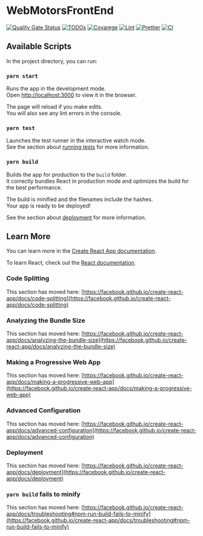 # WebMotorsFrontEnd

[![Quality Gate Status](https://sonarcloud.io/api/project_badges/measure?project=NicholasOliveira_WebMotorsFrontEnd&metric=alert_status)](https://sonarcloud.io/dashboard?id=NicholasOliveira_WebMotorsFrontEnd) [![TODOs](https://img.shields.io/endpoint?url=https://api.tickgit.com/badge?repo=github.com/getsentry/sentry-go)](#) [![Covarege](https://img.shields.io/badge/Coverage-100%25-brightgreen.svg)](#) [![Lint](https://camo.githubusercontent.com/2c79343f7f3392714ebb5b73627a6011f6bbe524ef8d36fc5c0242b9654104f5/68747470733a2f2f696d672e736869656c64732e696f2f6769746875622f776f726b666c6f772f7374617475732f70726574746965722f70726574746965722f4c696e743f6c6162656c3d4c696e74267374796c653d666c61742d737175617265)](#) [![Prettier](https://camo.githubusercontent.com/c0486311910977832125780d8ef9ac681614939bd1b9328678007156a4648896/68747470733a2f2f696d672e736869656c64732e696f2f62616467652f636f64655f7374796c652d70726574746965722d6666363962342e7376673f7374796c653d666c61742d737175617265)](#) [![CI](https://github.com/typicode/husky/workflows/Node.js%20CI/badge.svg)](#)

## Available Scripts

In the project directory, you can run:

### `yarn start`

Runs the app in the development mode.\
Open [http://localhost:3000](http://localhost:3000) to view it in the browser.

The page will reload if you make edits.\
You will also see any lint errors in the console.

### `yarn test`

Launches the test runner in the interactive watch mode.\
See the section about [running tests](https://facebook.github.io/create-react-app/docs/running-tests) for more information.

### `yarn build`

Builds the app for production to the `build` folder.\
It correctly bundles React in production mode and optimizes the build for the best performance.

The build is minified and the filenames include the hashes.\
Your app is ready to be deployed!

See the section about [deployment](https://facebook.github.io/create-react-app/docs/deployment) for more information.

## Learn More

You can learn more in the [Create React App documentation](https://facebook.github.io/create-react-app/docs/getting-started).

To learn React, check out the [React documentation](https://reactjs.org/).

### Code Splitting

This section has moved here: [https://facebook.github.io/create-react-app/docs/code-splitting](https://facebook.github.io/create-react-app/docs/code-splitting)

### Analyzing the Bundle Size

This section has moved here: [https://facebook.github.io/create-react-app/docs/analyzing-the-bundle-size](https://facebook.github.io/create-react-app/docs/analyzing-the-bundle-size)

### Making a Progressive Web App

This section has moved here: [https://facebook.github.io/create-react-app/docs/making-a-progressive-web-app](https://facebook.github.io/create-react-app/docs/making-a-progressive-web-app)

### Advanced Configuration

This section has moved here: [https://facebook.github.io/create-react-app/docs/advanced-configuration](https://facebook.github.io/create-react-app/docs/advanced-configuration)

### Deployment

This section has moved here: [https://facebook.github.io/create-react-app/docs/deployment](https://facebook.github.io/create-react-app/docs/deployment)

### `yarn build` fails to minify

This section has moved here: [https://facebook.github.io/create-react-app/docs/troubleshooting#npm-run-build-fails-to-minify](https://facebook.github.io/create-react-app/docs/troubleshooting#npm-run-build-fails-to-minify)

